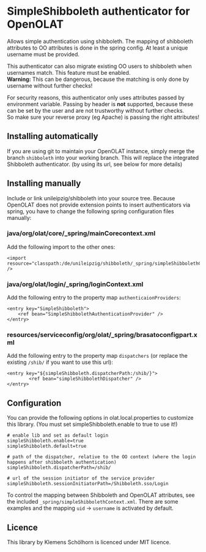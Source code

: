# SimpleShibboleth authenticator for OpenOLAT #

Allows simple authentication using shibboleth. The mapping of shibboleth
attributes to OO attributes is done in the spring config. At least a unique
username must be provided.

This authenticator can also migrate existing OO users to shibboleth
when usernames match. This feature must be enabled.<br />
__Warning:__ This can be dangerous, because the matching is only done by
username without further checks!

For security reasons, this authenticator only uses attributes passed by environment
variable. Passing by header is __not__ supported, because these can be set by the
user and are not trustworthy without further checks.<br />
So make sure your reverse proxy (eg Apache) is passing the right attributes!

## Installing automatically ##

If you are using git to maintain your OpenOLAT instance, simply merge the branch
`shibboleth` into your working branch. This will replace the integrated Shibboleth
authenticator. (by using its url, see below for more details)

## Installing manually ##

Include or link unileipzig/shibboleth into your source tree. Because OpenOLAT does
not provide extension points to insert authenticators via spring, you have to change
the following spring configuration files manually:

### java/org/olat/core/_spring/mainCorecontext.xml ###

Add the following import to the other ones:
```
<import resource="classpath:/de/unileipzig/shibboleth/_spring/simpleShibbolethContext.xml" />
```

### java/org/olat/login/_spring/loginContext.xml ###

Add the following entry to the property map `authenticaionProviders`:
```
<entry key="SimpleShibboleth">
    <ref bean="SimpleShibbolethAuthenticationProvider" />
</entry>
```

### resources/serviceconfig/org/olat/_spring/brasatoconfigpart.xml ###

Add the following entry to the property map `dispatchers` (or replace the
existing `/shib/` if you want to use this url):
```
<entry key="${simpleShibboleth.dispatcherPath:/shib/}">
        <ref bean="simpleShibbolethDispatcher" />
</entry>
```

## Configuration ##

You can provide the following options in olat.local.properties to customize
this library. (You must set simpleShibboleth.enable to true to use it!)

```
# enable lib and set as default login
simpleShibboleth.enable=true
simpleShibboleth.default=true

# path of the dispatcher, relative to the OO context (where the login happens after shibboleth authentication)
simpleShibboleth.dispatcherPath=/shib/

# url of the session initiator of the service provider
simpleShibboleth.sessionInitiatorPath=/Shibboleth.sso/Login
```

To control the mapping between Shibboleth and OpenOLAT attributes, see the
included `_spring/simpleShibbolethContext.xml`. There are some examples and the
mapping `uid` -> `username` is activated by default.

## Licence ##

This library by Klemens Schölhorn is licenced under MIT licence.

